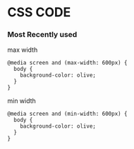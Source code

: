 # CSS CODE

### Most Recently used

max width

```
@media screen and (max-width: 600px) {
  body {
    background-color: olive;
  }
}
```

min width

```
@media screen and (min-width: 600px) {
  body {
    background-color: olive;
  }
}
```